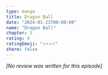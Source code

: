 ```yaml
---
type: manga
title: Dragon Ball
date: "2024-01-23T00:00:00"
name: "Dragon Ball"
chapter: 3
rating: 4
ratingEmoji: "⭐️⭐️⭐️⭐️"
share: false
---
```


_[No review was written for this episode]_
